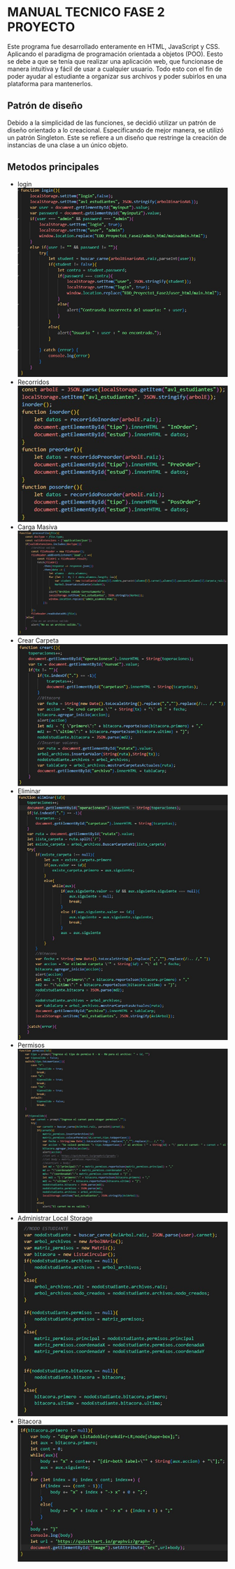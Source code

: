 <!--TITULO -->
<h1>MANUAL TECNICO FASE 2 PROYECTO</h1>
Este programa fue desarrollado enteramente en HTML, JavaScript y CSS. Aplicando el paradigma de programación orientada a objetos (POO). Eesto se debe a que se tenía que realizar una aplicación web, que funcionase de manera intuitiva y fácil de usar a cualquier usuario. Todo esto con el fin de poder ayudar al estudiante a organizar sus archivos y poder subirlos en una plataforma para mantenerlos.
<h2>Patrón de diseño</h2>
Debido a la simplicidad de las funciones, se decidió utilizar un patrón de diseño orientado a lo creacional. Especificando de mejor manera, se utilizó un patrón Singleton. Este se refiere a un diseño que restringe la creación de instancias de una clase a un único objeto.
<h2>Metodos principales</h2>
<ul>
  <li>login</li>
  <img src="manual_imgs/loginf.jpg">
  <li>Recorridos</li>
  <img src="manual_imgs/recorridos.jpg">
  <li>Carga Masiva</li>
  <img src="manual_imgs/cargaf.jpg">
  <li>Crear Carpeta</li>
  <img src="manual_imgs/crearcf.jpg">
  <li>Eliminar</li>
  <img src="manual_imgs/eliminarf.jpg">
  <li>Permisos</li>
  <img src="manual_imgs/permisosf.jpg">
  <li>Administrar Local Storage</li>
  <img src="manual_imgs/localf.jpg">
  <li>Bitacora</li>
  <img src="manual_imgs/bitacoraf.jpg">
 </ul>
